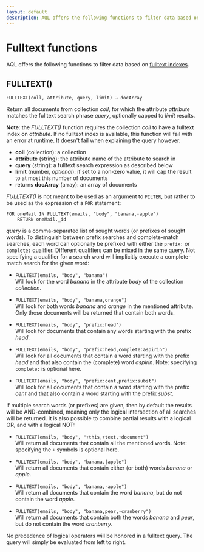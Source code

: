 ```yaml
---
layout: default
description: AQL offers the following functions to filter data based on fulltext indexes
---
```

Fulltext functions
==================

AQL offers the following functions to filter data based on
[fulltext indexes](../indexing-fulltext.html).

FULLTEXT()
----------

`FULLTEXT(coll, attribute, query, limit) → docArray`

Return all documents from collection *coll*, for which the attribute *attribute*
matches the fulltext search phrase *query*, optionally capped to *limit* results.

**Note**: the *FULLTEXT()* function requires the collection *coll* to have a
fulltext index on *attribute*. If no fulltext index is available, this function
will fail with an error at runtime. It doesn't fail when explaining the query however.

- **coll** (collection): a collection
- **attribute** (string): the attribute name of the attribute to search in
- **query** (string): a fulltext search expression as described below
- **limit** (number, *optional*): if set to a non-zero value, it will cap the result
  to at most this number of documents
- returns **docArray** (array): an array of documents

*FULLTEXT()* is not meant to be used as an argument to `FILTER`,
but rather to be used as the expression of a `FOR` statement:

```aql
FOR oneMail IN FULLTEXT(emails, "body", "banana,-apple")
    RETURN oneMail._id
```

*query* is a comma-separated list of sought words (or prefixes of sought words). To
distinguish between prefix searches and complete-match searches, each word can optionally be
prefixed with either the `prefix:` or `complete:` qualifier. Different qualifiers can
be mixed in the same query. Not specifying a qualifier for a search word will implicitly
execute a complete-match search for the given word:

- `FULLTEXT(emails, "body", "banana")`<br>
  Will look for the word *banana* in the
  attribute *body* of the collection *collection*.

- `FULLTEXT(emails, "body", "banana,orange")`<br>
  Will look for both words
  *banana* and *orange* in the mentioned attribute. Only those documents will be
  returned that contain both words.

- `FULLTEXT(emails, "body", "prefix:head")`<br>
  Will look for documents that contain any
  words starting with the prefix *head*.

- `FULLTEXT(emails, "body", "prefix:head,complete:aspirin")`<br>
  Will look for all
  documents that contain a word starting with the prefix *head* and that also contain
  the (complete) word *aspirin*. Note: specifying `complete:` is optional here.

- `FULLTEXT(emails, "body", "prefix:cent,prefix:subst")`<br>
  Will look for all documents
  that contain a word starting with the prefix *cent* and that also contain a word
  starting with the prefix *subst*.

If multiple search words (or prefixes) are given, then by default the results will be
AND-combined, meaning only the logical intersection of all searches will be returned.
It is also possible to combine partial results with a logical OR, and with a logical NOT:

- `FULLTEXT(emails, "body", "+this,+text,+document")`<br>
  Will return all documents that
  contain all the mentioned words. Note: specifying the `+` symbols is optional here.

- `FULLTEXT(emails, "body", "banana,|apple")`<br>
  Will return all documents that contain
  either (or both) words *banana* or *apple*.

- `FULLTEXT(emails, "body", "banana,-apple")`<br>
  Will return all documents that contain
  the word *banana*, but do not contain the word *apple*.

- `FULLTEXT(emails, "body", "banana,pear,-cranberry")`<br>
  Will return all documents that
  contain both the words *banana* and *pear*, but do not contain the word
  *cranberry*.

No precedence of logical operators will be honored in a fulltext query. The query will simply
be evaluated from left to right.
